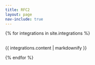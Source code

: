 ```yaml
---
title: RFC2
layout: page
nav-include: true
---
```



{% for integrations in site.integrations %}
  <h2>
  </h2>
  <p>{{ integrations.content | markdownify }}</p>
{% endfor %}
